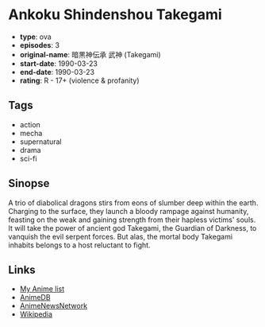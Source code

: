 # Ankoku Shindenshou Takegami

-   **type**: ova
-   **episodes**: 3
-   **original-name**: 暗黒神伝承 武神 (Takegami)
-   **start-date**: 1990-03-23
-   **end-date**: 1990-03-23
-   **rating**: R - 17+ (violence & profanity)

## Tags

-   action
-   mecha
-   supernatural
-   drama
-   sci-fi

## Sinopse

A trio of diabolical dragons stirs from eons of slumber deep within the earth. Charging to the surface, they launch a bloody rampage against humanity, feasting on the weak and gaining strength from their hapless victims' souls. It will take the power of ancient god Takegami, the Guardian of Darkness, to vanquish the evil serpent forces. But alas, the mortal body Takegami inhabits belongs to a host reluctant to fight.

## Links

-   [My Anime list](https://myanimelist.net/anime/1244/Ankoku_Shindenshou_Takegami)
-   [AnimeDB](http://anidb.info/perl-bin/animedb.pl?show=anime&aid=946)
-   [AnimeNewsNetwork](http://www.animenewsnetwork.com/encyclopedia/anime.php?id=752)
-   [Wikipedia](http://en.wikipedia.org/wiki/Guardian_of_Darkness)
